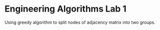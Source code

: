 # Engineering Algorithms Lab 1
Using greedy algorithm to split nodes of adjacency matrix into two groups.
